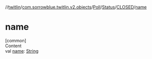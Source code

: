 //[twitlin](../../../../index.md)/[com.sorrowblue.twitlin.v2.objects](../../../index.md)/[Poll](../../index.md)/[Status](../index.md)/[CLOSED](index.md)/[name](name.md)



# name  
[common]  
Content  
val [name](name.md): [String](https://kotlinlang.org/api/latest/jvm/stdlib/kotlin/-string/index.html)  



